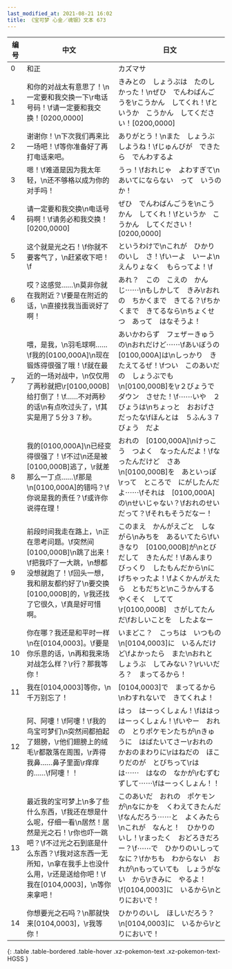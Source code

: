 ```yaml
---
last_modified_at: 2021-08-21 16:02
title: 《宝可梦 心金／魂银》文本 673
---
```

| 编号 | 中文 | 日文 |
| ---- | ---- | ---- |
| 0 | 和正 | カズマサ |
| 1 | 和你的对战太有意思了！\n一定要和我交换一下\r电话号码！\f请一定要和我交换！[0200,0000] | きみとの　しょうぶは　たのしかった！\nぜひ　でんわばんごうを\rこうかん　してくれ！\fというか　こうかん　してください！[0200,0000] |
| 2 | 谢谢你！\n下次我们再来比一场吧！\f等你准备好了再打电话来吧。 | ありがとう！\nまた　しょうぶ　しようね！\fじゅんびが　できたら　でんわするよ |
| 3 | 嗯！\f难道是因为我太年轻，\n还不够格以成为你的对手吗！ | うっ！\fおれじゃ　よわすぎて\nあいてにならない　って　いうのか！ |
| 4 | 请一定要和我交换\n电话号码啊！\f请务必和我交换！[0200,0000] | ぜひ　でんわばんごうを\nこうかん　してくれ！\fというか　こうかん　してください！[0200,0000] |
| 5 | 这个就是光之石！\f你就不要客气了，\n赶紧收下吧！\f | というわけで\nこれが　ひかりのいし　さ！\fいーよ　いーよ\nえんりょなく　もらってよ！\f |
| 6 | 哎？这感觉……\n莫非你就在我附近？\f要是在附近的话，\n直接找我当面说好了啊！ | あれ？　この　こえの　かんじ⋯⋯\nもしかして　きみ\rおれの　ちかくまで　きてる？\fちかくまで　きてるなら\nちょくせつ　あって　はなそうよ！ |
| 7 | 喂，是我，\n羽毛球啊……\f我的[0100,000A]\n现在锻炼得很强了哦！\f就在最近的一场对战中，\n仅仅用了两秒就把\r[0100,000B]给打倒了！\f……不对两秒的话\n有点吹过头了，\f其实是用了５分３７秒。 | あいかわらず　フェザーきゅうの\nおれだけど⋯⋯\fあいぼうの　[0100,000A]は\nしっかり　きたえてるぜ！\fつい　このあいだの　しょうぶでも\n[0100,000B]を\r２びょうで　ダウン　させた！\f⋯⋯いや　２びょうは\nちょっと　おおげさ　だったな\fほんとは　５ふん３７びょう　だよ |
| 8 | 我的[0100,000A]\n已经变得很强了！\f不过\n还是被[0100,000B]逃了，\r就差那么一丁点……\f那是\n[0100,000A]的错吗？\f你说是我的责任？\f或许你说得在理！ | おれの　[0100,000A]\nけっこう　つよく　なったんだよ！\fなったんだけど　さあ\n[0100,000B]を　あといっぽ\rって　ところで　にがしたんだよ⋯⋯\fそれは　[0100,000A]の\nせいじゃない？\fおれのせい　だって？\fそれもそうだなー！ |
| 9 | 前段时间我走在路上，\n正在思考问题。\f突然间[0100,000B]\n跳了出来！\f把我吓了一大跳，\n想都没想就跑了！\f回头一想，我和朋友都约好了\n要交换[0100,000B]的，\r我还找了它很久，\f真是好可惜啊。 | このまえ　かんがえごと　しながら\nみちを　あるいてたら\fいきなり　[0100,000B]が\nとびだして　きたんだ！\fあんまり　びっくり　したもんだから\nにげちゃったよ！\fよくかんがえたら　ともだちと\nこうかんする　やくそく　してて\r[0100,000B]　さがしてたんだ\fおしいことを　したよなー |
| 10 | 你在哪？我还是和平时一样\n在[0104,0003]。\f要是你乐意的话，\n再和我来场对战怎么样？\r行？那我等你！ | いまどこ？　こっちは　いつもの\n[0104,0003]に　いるんだけど\fよかったら　また\nおれと　しょうぶ　してみない？\rいいだろ？　まってるから！ |
| 11 | 我在[0104,0003]等你，\n千万别忘了！ | [0104,0003]で　まってるから\nわすれないで　きてくれよ！ |
| 12 | 阿、阿嚏！\f阿嚏！\f我的鸟宝可梦们\n突然间都拍起了翅膀，\r他们翅膀上的绒毛\r都散落在周围，\r弄得我鼻……鼻子里面\r痒痒的……\f阿嚏！！ | はっ　はーっくしょん！\fははっ　はーっくしょん！\fいやー　おれの　とりポケモンたちが\nきゅうに　はばたいてさー\rおれの　かおのまわりに\rはねだの　ほこりだのが　とびちって\rは　は⋯⋯　はなの　なかが\rむずむずして⋯⋯\fはーっくしょん！！ |
| 13 | 最近我的宝可梦上\n多了些什么东西，\f我还在想是什么呢，仔细一看\n居然！居然是光之石！\r你也吓一跳吧？\f不过光之石到底是什么东西？\f我对这东西一无所知，\n拿在我手上也没什么用，\r还是送给你吧！\f我在[0104,0003]，\n等你来拿吧！ | このあいだ　おれの　ポケモンが\nなにかを　くわえてきたんだ\fなんだろう⋯⋯と　よくみたら\nこれが　なんと！　ひかりのいし！\rまったく　おどろきだろー？\f⋯⋯で　ひかりのいしって　なに？\fかちも　わからない　おれが\nもっていても　しょうがない　から\rきみに　やるよ！\f[0104,0003]に　いるから\nとりにおいで！ |
| 14 | 你想要光之石吗？\n那就快来[0104,0003]，\r我等你！ | ひかりのいし　ほしいだろう？\n[0104,0003]に　いるから\rとりにおいで！ |
{: .table .table-bordered .table-hover .xz-pokemon-text .xz-pokemon-text-HGSS }